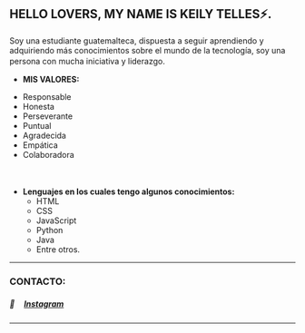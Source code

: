 ## HELLO LOVERS, MY NAME IS KEILY TELLES⚡.

Soy una estudiante guatemalteca, dispuesta a seguir aprendiendo y adquiriendo más conocimientos sobre el mundo de la tecnología, soy una persona con mucha iniciativa y liderazgo.
ㅤ

* **MIS VALORES:**
- Responsable
- Honesta
- Perseverante
- Puntual
- Agradecida
- Empática
- Colaboradora 

ㅤ
* **Lenguajes en los cuales tengo algunos conocimientos:**
	* HTML
	* CSS
	* JavaScript
	* Python
	* Java
	* Entre otros.

-------------------------------------------------------------------------------------------------------------------------------

### CONTACTO:
#####  👤 ㅤ[Instagram](https://instagram.com/k.tellesz_?igshid=MDM4ZDc5MmU= "Instagram")

-------------------------------------------------------------------------------------------------------------------------------

<!--
**kbtelles/kbtelles** is a ✨ _special_ ✨ repository because its `README.md` (this file) appears on your GitHub profile.

Here are some ideas to get you started:

- 🔭 I’m currently working on ...
- 🌱 I’m currently learning ...
- 👯 I’m looking to collaborate on ...
- 🤔 I’m looking for help with ...
- 💬 Ask me about ...
- 📫 How to reach me: ...
- 😄 Pronouns: ...
- ⚡ Fun fact: ...
-->
